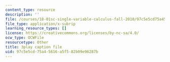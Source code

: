 ```yaml
---
content_type: resource
description: ''
file: /courses/18-01sc-single-variable-calculus-fall-2010/97c5e5cd75a45616a5f582b09e96287b_C9luv3o6emw.vtt
file_type: application/x-subrip
learning_resource_types: []
license: https://creativecommons.org/licenses/by-nc-sa/4.0/
ocw_type: OCWFile
resourcetype: Other
title: 3play caption file
uid: 97c5e5cd-75a4-5616-a5f5-82b09e96287b
---
```

